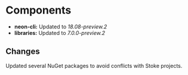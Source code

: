 # Components

* **neon-cli:** Updated to *18.08-preview.2*
* **libraries:** Updated to *7.0.0-preview.2*

## Changes

Updated several NuGet packages to avoid conflicts with Stoke projects.

